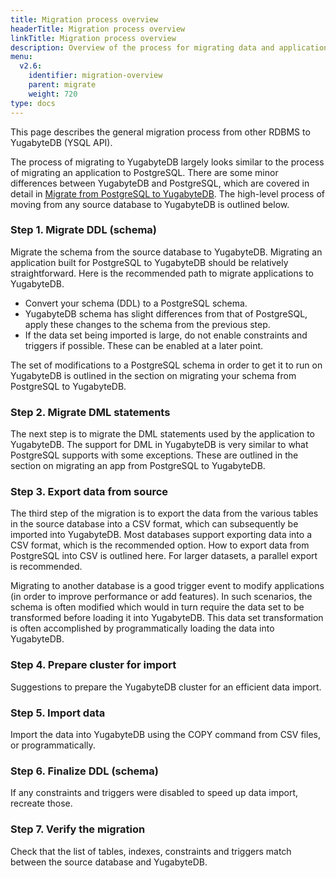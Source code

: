 ```yaml
---
title: Migration process overview
headerTitle: Migration process overview
linkTitle: Migration process overview
description: Overview of the process for migrating data and applications from other databases to YugabyteDB.
menu:
  v2.6:
    identifier: migration-overview
    parent: migrate
    weight: 720
type: docs
---
```


This page describes the general migration process from other RDBMS to YugabyteDB (YSQL API).

The process of migrating to YugabyteDB largely looks similar to the process of migrating an application to PostgreSQL. There are some minor differences between YugabyteDB and PostgreSQL, which are covered in detail in [Migrate from PostgreSQL to YugabyteDB](../migrate-from-postgresql). The high-level process of moving from any source database to YugabyteDB is outlined below.

### Step 1. Migrate DDL (schema)

Migrate the schema from the source database to YugabyteDB. Migrating an application built for PostgreSQL to YugabyteDB should be relatively straightforward. Here is the recommended path to migrate applications to YugabyteDB.
* Convert your schema (DDL) to a PostgreSQL schema.
* YugabyteDB schema has slight differences from that of PostgreSQL, apply these changes to the schema from the previous step.
* If  the data set being imported is large, do not enable constraints and triggers if possible. These can be enabled at a later point.

The set of modifications to a PostgreSQL schema in order to get it to run on YugabyteDB is outlined in the section on migrating your schema from PostgreSQL to YugabyteDB.


### Step 2. Migrate DML statements
The next step is to migrate the DML statements used by the application to YugabyteDB. The support for DML in YugabyteDB is very similar to what PostgreSQL supports with some exceptions. These are outlined in the section on migrating an app from PostgreSQL to YugabyteDB.


### Step 3. Export data from source
The third step of the migration is to export the data from the various tables in the source database into a CSV format, which can subsequently be imported into YugabyteDB. Most databases support exporting data into a CSV format, which is the recommended option. How to export data from PostgreSQL into CSV is outlined here. For larger datasets, a parallel export is recommended.

Migrating to another database is a good trigger event to modify applications (in order to improve performance or add features). In such scenarios, the schema is often modified which would in turn require the data set to be transformed before loading it into YugabyteDB. This data set transformation is often accomplished by programmatically loading the data into YugabyteDB.


### Step 4. Prepare cluster for import
Suggestions to prepare the YugabyteDB cluster for an efficient data import.


### Step 5. Import data
Import the data into YugabyteDB using the COPY command from CSV files, or programmatically.


### Step 6. Finalize DDL (schema)
If any constraints and triggers were disabled to speed up data import, recreate those.


### Step 7. Verify the migration
Check that the list of tables, indexes, constraints and triggers match between the source database and YugabyteDB.
